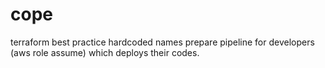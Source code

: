 # cope

terraform best practice
hardcoded names
prepare pipeline for developers (aws role assume) which deploys their codes.
